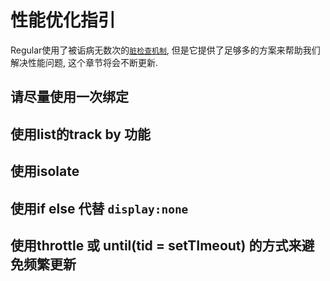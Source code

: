 
# 性能优化指引

Regular使用了被诟病无数次的[`脏检查机制`](advanced/perf.md), 但是它提供了足够多的方案来帮助我们解决性能问题, 这个章节将会不断更新.

## 请尽量使用一次绑定


## 使用list的track by 功能


## 使用isolate


## 使用if else 代替  `display:none`


## 使用throttle 或 until(tid = setTImeout) 的方式来避免频繁更新

